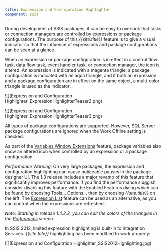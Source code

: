 ```yaml
---
title: Expression and Configuration Highlighter
component: ssis
---
```


During development of SSIS packages, it can be easy to overlook that tasks or connection managers are controlled by expressions or package configurations. The purpose of this *{{site.title}}* feature is to give a visual indicator so that the influence of expressions and package configurations can be seen at a glance.

When an expression or package configuration is in effect in a control flow task, data flow task, event handler task, or connection manager, the icon is altered. An expression is indicated with a magenta triangle, a package configuration is indicated with an aqua triangle, and if both an expression and a package configuration are in effect on the same object, a multi-color triangle is used as the indicator:

![](Expression and Configuration Highlighter_ExpressionHighlighterTeaser2.png)

![](Expression and Configuration Highlighter_ExpressionHighlighterTeaser3.png)

All types of package configurations are supported. However, SQL Server package configurations are ignored when the Work Offline setting is checked.

As part of the [Variables Window Extensions](../VariablesWindowExtensions) feature, package variables also show an altered icon when controlled by an expression or a package configuration.

_Performance Warning:_ On very large packages, the expression and configuration highlighting can cause noticeable pauses in the package designer UI. The 1.3 release includes a major revamp of this feature that significantly improves performance. If you find the performance sluggish, consider disabling this feature with the Enabled Features dialog which can be found by choosing Tools... Options... then by choosing *{{site.title}}* on the left. The [Expression List](../ExpressionList) feature can be used as an alternative, as you can control when the expressions are refreshed.

_Note: Starting in release 1.4.2.2, you can edit the colors of the triangles in the [Preferences](../Preferences) screen._

In SSIS 2012, limited expression highlighting is built-in to Integration Services. *{{site.title}}* highlighting has been modified to work properly:

![](Expression and Configuration Highlighter_SSIS2012Highlighting.jpg)